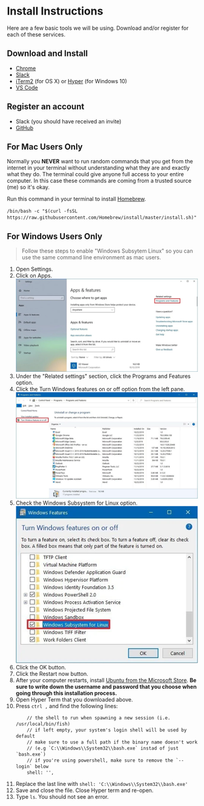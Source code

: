 # Install Instructions

Here are a few basic tools we will be using. Download and/or register for each of these services.

## Download and Install
* [Chrome](https://www.google.com/chrome/)
* [Slack](https://slack.com/downloads)
* [iTerm2](https://www.iterm2.com/downloads.html) (for OS X) or [Hyper](https://hyper.is) (for Windows 10)
* [VS Code](https://code.visualstudio.com/Download)

## Register an account
* Slack (you should have received an invite)
* [GitHub](https://github.com/join?ref_cta=Sign+up&ref_loc=header+logged+out&ref_page=%2F&source=header-home)

## For Mac Users Only

Normally you **NEVER** want to run random commands that you get from the internet in your terminal without understanding what they are and exactly what they do. The terminal could give anyone full access to your entire computer. In this case these commands are coming from a trusted source (me) so it's okay.

Run this command in your terminal to install [Homebrew](https://brew.sh/).

`/bin/bash -c "$(curl -fsSL https://raw.githubusercontent.com/Homebrew/install/master/install.sh)"`

## For Windows Users Only

> Follow these steps to enable "Windows Subsytem Linux" so you can use the same command line environment as mac users.

1. Open Settings.
2. Click on Apps.
    ![Programs and features screen shot](./images/apps-features-programsfeatures-option.webp)
3. Under the "Related settings" section, click the Programs and Features option.
4. Click the Turn Windows features on or off option from the left pane.
    ![Turn Windows features on or off screen shot](./images/controlpanel-turn-windows-features-option.webp)
5. Check the Windows Subsystem for Linux option.
    ![Windows Subsystem for Linux option screen shot](./images/enable-windows-subsystem-linux-windows-10.webp)
6. Click the OK button.
7. Click the Restart now button.
8. After your computer restarts, install [Ubuntu from the Microsoft Store](https://www.microsoft.com/en-us/p/ubuntu/9nblggh4msv6?irgwc=1&OCID=AID2000142_aff_7593_159229&tduid=%28ir__61iffalgm0kftxpwxkqdydtlre2xneyigakslxxg00%29%287593%29%28159229%29%28%29%28UUwpUdUnU72700YYwYg%29&irclickid=_61iffalgm0kftxpwxkqdydtlre2xneyigakslxxg00&activetab=pivot:overviewtab). **Be sure to write down the username and password that you choose when going through this installation process.**
9. Open Hyper Term that you downloaded above.
10. Press `ctrl ,` and find the following lines:
    ```
        // the shell to run when spawning a new session (i.e. /usr/local/bin/fish)
        // if left empty, your system's login shell will be used by default
        // make sure to use a full path if the binary name doesn't work
        // (e.g `C:\\Windows\\System32\\bash.exe` instad of just `bash.exe`)
        // if you're using powershell, make sure to remove the `--login` below
        shell: '',
    ```
11. Replace the last line with `shell: 'C:\\Windows\\System32\\bash.exe'`
12. Save and close the file. Close Hyper term and re-open.
13. Type `ls`. You should not see an error.